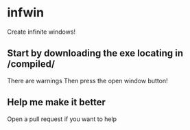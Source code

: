 # infwin
Create infinite windows!
## Start by downloading the exe locating in /compiled/
There are warnings
Then press the open window button!
## Help me make it better
Open a pull request if you want to help
